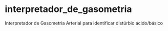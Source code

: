 # interpretador_de_gasometria
Interpretador de Gasometria Arterial para identificar distúrbio ácido/básico
